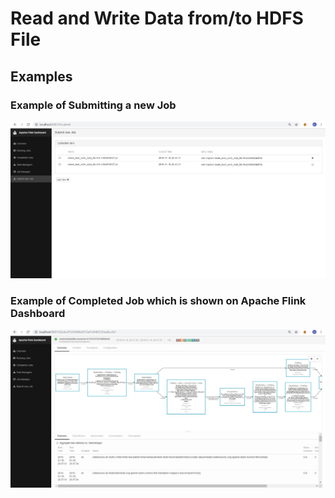 # Read and Write Data from/to HDFS File 

## Examples
### Example of Submitting a new Job
![](src/main/resources/submit_job.JPG)

### Example of Completed Job which is shown on Apache Flink Dashboard
![](src/main/resources/completed_job.JPG)
